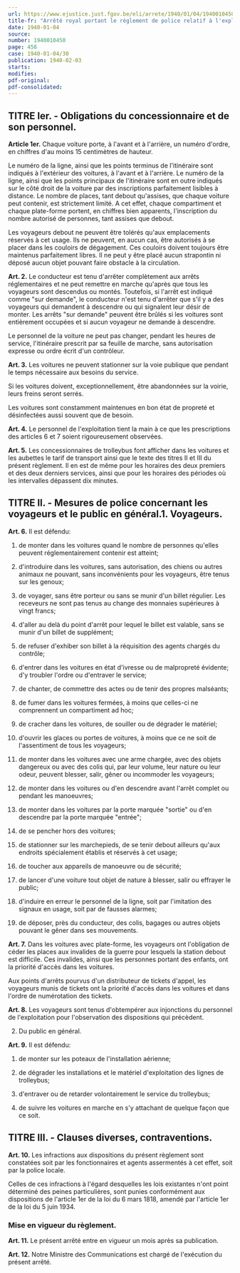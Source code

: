 ```yaml
---
url: https://www.ejustice.just.fgov.be/eli/arrete/1940/01/04/1940010450/justel
title-fr: "Arrêté royal portant le règlement de police relatif à l'exploitation des lignes de trolleybus concédées ou à concéder par le gouvernement en application de la loi du 29 août 1931, étendant aux trolleybus les lois des 9 juillet 1875 et 15 août 1897 sur les tramways."
date: 1940-01-04
source:
number: 1940010450
page: 458
case: 1940-01-04/30
publication: 1940-02-03
starts:
modifies:
pdf-original:
pdf-consolidated:
---
```


## TITRE Ier. - Obligations du concessionnaire et de son personnel.

**Article 1er.** Chaque voiture porte, à l'avant et à l'arrière, un numéro d'ordre, en chiffres d'au moins 15 centimètres de hauteur.

Le numéro de la ligne, ainsi que les points terminus de l'itinéraire sont indiqués à l'extérieur des voitures, à l'avant et à l'arrière. Le numéro de la ligne, ainsi que les points principaux de l'itinéraire sont en outre indiqués sur le côté droit de la voiture par des inscriptions parfaitement lisibles à distance. Le nombre de places, tant debout qu'assises, que chaque voiture peut contenir, est strictement limité. A cet effet, chaque compartiment et chaque plate-forme portent, en chiffres bien apparents, l'inscription du nombre autorisé de personnes, tant assises que debout.

Les voyageurs debout ne peuvent être tolérés qu'aux emplacements réservés à cet usage. Ils ne peuvent, en aucun cas, être autorisés à se placer dans les couloirs de dégagement. Ces couloirs doivent toujours être maintenus parfaitement libres. Il ne peut y être placé aucun strapontin ni déposé aucun objet pouvant faire obstacle à la circulation.

**Art. 2.** Le conducteur est tenu d'arrêter complètement aux arrêts réglementaires et ne peut remettre en marche qu'après que tous les voyageurs sont descendus ou montés. Toutefois, si l'arrêt est indiqué comme "sur demande", le conducteur n'est tenu d'arrêter que s'il y a des voyageurs qui demandent à descendre ou qui signalent leur désir de monter. Les arrêts "sur demande" peuvent être brûlés si les voitures sont entièrement occupées et si aucun voyageur ne demande à descendre.

Le personnel de la voiture ne peut pas changer, pendant les heures de service, l'itinéraire prescrit par sa feuille de marche, sans autorisation expresse ou ordre écrit d'un contrôleur.

**Art. 3.** Les voitures ne peuvent stationner sur la voie publique que pendant le temps nécessaire aux besoins du service.

Si les voitures doivent, exceptionnellement, être abandonnées sur la voirie, leurs freins seront serrés.

Les voitures sont constamment maintenues en bon état de propreté et désinfectées aussi souvent que de besoin.

**Art. 4.** Le personnel de l'exploitation tient la main à ce que les prescriptions des articles 6 et 7 soient rigoureusement observées.

**Art. 5.** Les concessionnaires de trolleybus font afficher dans les voitures et les aubettes le tarif de transport ainsi que le texte des titres II et III du présent règlement. Il en est de même pour les horaires des deux premiers et des deux derniers services, ainsi que pour les horaires des périodes où les intervalles dépassent dix minutes.

## TITRE II. - Mesures de police concernant les voyageurs et le public en général.1. Voyageurs.

**Art. 6.** Il est défendu:

1. de monter dans les voitures quand le nombre de personnes qu'elles peuvent réglementairement contenir est atteint;

2. d'introduire dans les voitures, sans autorisation, des chiens ou autres animaux ne pouvant, sans inconvénients pour les voyageurs, être tenus sur les genoux;

3. de voyager, sans être porteur ou sans se munir d'un billet régulier. Les receveurs ne sont pas tenus au change des monnaies supérieures à vingt francs;

4. d'aller au delà du point d'arrêt pour lequel le billet est valable, sans se munir d'un billet de supplément;

5. de refuser d'exhiber son billet à la réquisition des agents chargés du contrôle;

6. d'entrer dans les voitures en état d'ivresse ou de malpropreté évidente; d'y troubler l'ordre ou d'entraver le service;

7. de chanter, de commettre des actes ou de tenir des propres malséants;

8. de fumer dans les voitures fermées, à moins que celles-ci ne comprennent un compartiment ad hoc;

9. de cracher dans les voitures, de souiller ou de dégrader le matériel;

10. d'ouvrir les glaces ou portes de voitures, à moins que ce ne soit de l'assentiment de tous les voyageurs;

11. de monter dans les voitures avec une arme chargée, avec des objets dangereux ou avec des colis qui, par leur volume, leur nature ou leur odeur, peuvent blesser, salir, gêner ou incommoder les voyageurs;

12. de monter dans les voitures ou d'en descendre avant l'arrêt complet ou pendant les manoeuvres;

13. de monter dans les voitures par la porte marquée "sortie" ou d'en descendre par la porte marquée "entrée";

14. de se pencher hors des voitures;

15. de stationner sur les marchepieds, de se tenir debout ailleurs qu'aux endroits spécialement établis et réservés à cet usage;

16. de toucher aux appareils de manoeuvre ou de sécurité;

17. de lancer d'une voiture tout objet de nature à blesser, salir ou effrayer le public;

18. d'induire en erreur le personnel de la ligne, soit par l'imitation des signaux en usage, soit par de fausses alarmes;

19. de déposer, près du conducteur, des colis, bagages ou autres objets pouvant le gêner dans ses mouvements.

**Art. 7.** Dans les voitures avec plate-forme, les voyageurs ont l'obligation de céder les places aux invalides de la guerre pour lesquels la station debout est difficile. Ces invalides, ainsi que les personnes portant des enfants, ont la priorité d'accès dans les voitures.

Aux points d'arrêts pourvus d'un distributeur de tickets d'appel, les voyageurs munis de tickets ont la priorité d'accès dans les voitures et dans l'ordre de numérotation des tickets.

**Art. 8.** Les voyageurs sont tenus d'obtempérer aux injonctions du personnel de l'exploitation pour l'observation des dispositions qui précèdent.

2. Du public en général.

**Art. 9.** Il est défendu:

1. de monter sur les poteaux de l'installation aérienne;

2. de dégrader les installations et le matériel d'exploitation des lignes de trolleybus;

3. d'entraver ou de retarder volontairement le service du trolleybus;

4. de suivre les voitures en marche en s'y attachant de quelque façon que ce soit.

## TITRE III. - Clauses diverses, contraventions.

**Art. 10.** Les infractions aux dispositions du présent règlement sont constatées soit par les fonctionnaires et agents assermentés à cet effet, soit par la police locale.

Celles de ces infractions à l'égard desquelles les lois existantes n'ont point déterminé des peines particulières, sont punies conformément aux dispositions de l'article 1er de la loi du 6 mars 1818, amendé par l'article 1er de la loi du 5 juin 1934.

### Mise en vigueur du règlement.

**Art. 11.** Le présent arrêté entre en vigueur un mois après sa publication.

**Art. 12.** Notre Ministre des Communications est chargé de l'exécution du présent arrêté.
